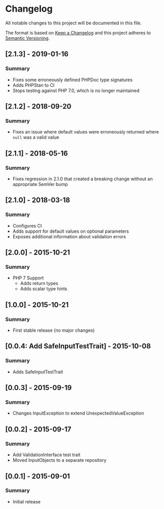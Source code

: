 # Changelog
All notable changes to this project will be documented in this file.

The format is based on [Keep a Changelog](http://keepachangelog.com/) and this project adheres to [Semantic Versioning](http://semver.org/).

## [2.1.3] - 2019-01-16
### Summary
- Fixes some erroneously defined PHPDoc type signatures
- Adds PHPStan to CI
- Stops testing against PHP 7.0, which is no longer maintained

## [2.1.2] - 2018-09-20
### Summary
- Fixes an issue where default values were erroneously returned where `null` was a valid value

## [2.1.1] - 2018-05-16
### Summary
- Fixes regression in 2.1.0 that created a breaking change without an appropriate SemVer bump

## [2.1.0] - 2018-03-18
### Summary
- Configures CI
- Adds support for default values on optional parameters
- Exposes additional information about validation errors

## [2.0.0] - 2015-10-21
### Summary
- PHP 7 Support
  - Adds return types
  - Adds scalar type hints

## [1.0.0] - 2015-10-21
### Summary
- First stable release (no major changes)

## [0.0.4: Add SafeInputTestTrait] - 2015-10-08
### Summary
- Adds SafeInputTestTrait

## [0.0.3] - 2015-09-19
### Summary
- Changes InputException to extend UnexpectedValueException

## [0.0.2] - 2015-09-17
### Summary
- Add ValidationInterface test trait
- Moved InputObjects to a separate repository

## [0.0.1] - 2015-09-01
### Summary
- Initial release
